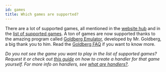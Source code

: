 ```yaml
---
id: games
title: Which games are supported?
---
```


There are a lot of supported games, all mentioned in the [website hub](https://hub.splitscreen.me/) and in the [list of supported games](https://www.reddit.com/r/nucleuscoop/comments/opu0eg/list_of_nucleus_coop_supported_games/). A ton of games are now supported thanks to the amazing program called [Goldberg Emulator](https://gitlab.com/Mr_Goldberg/goldberg_emulator), developed by Mr. Goldberg, a big thank you to him. Read the [Goldberg FAQ](https://gitlab.com/Mr_Goldberg/goldberg_emulator/-/blob/master/README.md) if you want to know more.

*Do you not see the game you want to play in the list of supported games? Request it or check out [this guide](/docs/create-handlers) on how to create a handler for that game yourself. For more info on handlers, see [what are handlers?](/docs/handlers).*
